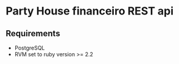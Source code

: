 # Party House financeiro REST api

## Requirements
  - PostgreSQL
  - RVM set to ruby version >= 2.2